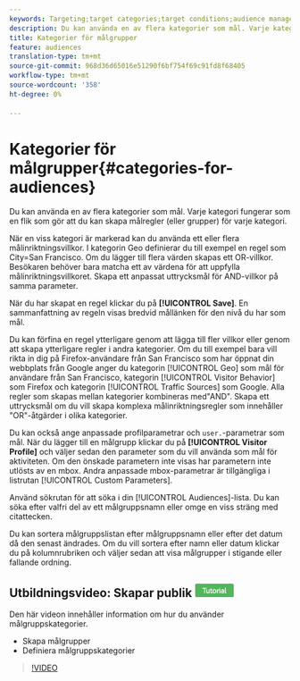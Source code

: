 ```yaml
---
keywords: Targeting;target categories;target conditions;audience manager;custom profile parameters;visitor profile;custom user parameters;target rules
description: Du kan använda en av flera kategorier som mål. Varje kategori fungerar som en flik som gör att du kan skapa målregler (eller grupper) för varje kategori.
title: Kategorier för målgrupper
feature: audiences
translation-type: tm+mt
source-git-commit: 968d36d65016e51290f6bf754f69c91fd8f68405
workflow-type: tm+mt
source-wordcount: '358'
ht-degree: 0%

---
```



# Kategorier för målgrupper{#categories-for-audiences}

Du kan använda en av flera kategorier som mål. Varje kategori fungerar som en flik som gör att du kan skapa målregler (eller grupper) för varje kategori.

När en viss kategori är markerad kan du använda ett eller flera målinriktningsvillkor. I kategorin Geo definierar du till exempel en regel som City=San Francisco. Om du lägger till flera värden skapas ett OR-villkor. Besökaren behöver bara matcha ett av värdena för att uppfylla målinriktningsvillkoret. Skapa ett anpassat uttrycksmål för AND-villkor på samma parameter.

När du har skapat en regel klickar du på **[!UICONTROL Save]**. En sammanfattning av regeln visas bredvid mållänken för den nivå du har som mål.

Du kan förfina en regel ytterligare genom att lägga till fler villkor eller genom att skapa ytterligare regler i andra kategorier. Om du till exempel bara vill rikta in dig på Firefox-användare från San Francisco som har öppnat din webbplats från Google anger du kategorin [!UICONTROL Geo] som mål för användare från San Francisco, kategorin [!UICONTROL Visitor Behavior] som Firefox och kategorin [!UICONTROL Traffic Sources] som Google. Alla regler som skapas mellan kategorier kombineras med&quot;AND&quot;. Skapa ett uttrycksmål om du vill skapa komplexa målinriktningsregler som innehåller &quot;OR&quot;-åtgärder i olika kategorier.

Du kan också ange anpassade profilparametrar och `user.`-parametrar som mål. När du lägger till en målgrupp klickar du på **[!UICONTROL Visitor Profile]** och väljer sedan den parameter som du vill använda som mål för aktiviteten. Om den önskade parametern inte visas har parametern inte utlösts av en mbox. Andra anpassade mbox-parametrar är tillgängliga i listrutan [!UICONTROL Custom Parameters].

Använd sökrutan för att söka i din [!UICONTROL Audiences]-lista. Du kan söka efter valfri del av ett målgruppsnamn eller omge en viss sträng med citattecken.

Du kan sortera målgruppslistan efter målgruppsnamn eller efter det datum då den senast ändrades. Om du vill sortera efter namn eller datum klickar du på kolumnrubriken och väljer sedan att visa målgrupper i stigande eller fallande ordning.

## Utbildningsvideo: Skapar publik ![Självstudiekursikon](/help/assets/tutorial.png)

Den här videon innehåller information om hur du använder målgruppskategorier.

* Skapa målgrupper
* Definiera målgruppskategorier

>[!VIDEO](https://video.tv.adobe.com/v/17392)